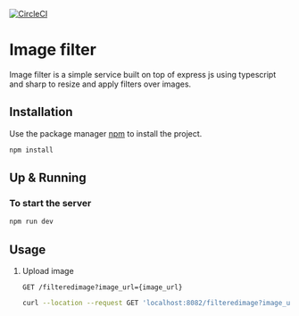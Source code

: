 [![CircleCI](https://circleci.com/gh/amrHassanAbdallah/aws-ci.svg?style=shield)](https://app.circleci.com/pipelines/github/amrHassanAbdallah/image-filter?branch=master)


# Image filter

Image filter is a simple service built on top of express js using typescript and sharp to resize and apply filters over images.

## Installation

Use the package manager [npm](https://docs.npmjs.com/downloading-and-installing-node-js-and-npm) to install the project.

```bash
npm install
```

## Up & Running

### To start the server 
```bash
npm run dev
```

## Usage

1. Upload image
    
    `GET /filteredimage?image_url={image_url}`
    
    ```bash
    curl --location --request GET 'localhost:8082/filteredimage?image_url=https://upload.wikimedia.org/wikipedia/commons/b/bd/Golden_tabby_and_white_kitten_n01.jpg'
    ```
